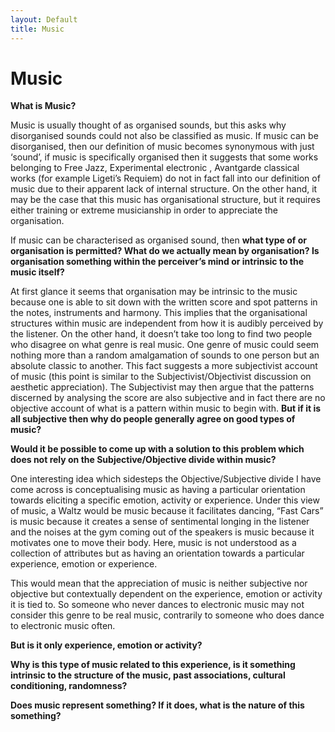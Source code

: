 ```yaml
---
layout: Default
title: Music
---
```


# Music

**What is Music?**

Music is usually thought of as organised sounds, but this asks why disorganised sounds could not also be classified as music. If music can be disorganised, then our definition of music becomes synonymous with just ‘sound’, if music is specifically organised then it suggests that some works belonging to Free Jazz, Experimental electronic , Avantgarde classical works (for example Ligeti’s Requiem) do not in fact fall into our definition of music due to their apparent lack of internal structure. On the other hand, it may be the case that this music has organisational structure, but it requires either training or extreme musicianship in order to appreciate the organisation. 
 
If music can be characterised as organised sound, then **what type of or organisation is permitted? What do we actually mean by organisation? Is organisation something within the perceiver’s mind or intrinsic to the music itself?**

At first glance it seems that organisation may be intrinsic to the music because one is able to sit down with the written score and spot patterns in the notes, instruments and harmony. This implies that the organisational structures within music are independent from how it is audibly perceived by the listener. On the other hand, it doesn’t take too long to find two people who disagree on what genre is real music. One genre of music could seem nothing more than a random amalgamation of sounds to one person but an absolute classic to another. This fact suggests a more subjectivist account of music (this point is similar to the Subjectivist/Objectivist discussion on aesthetic appreciation). The Subjectivist may then argue that the patterns discerned by analysing the score are also subjective and in fact there are no objective account of what is a pattern within music to begin with.
**But if it is all subjective then why do people generally agree on good types of music?**

**Would it be possible to come up with a solution to this problem which does not rely on the Subjective/Objective divide within music?** 

One interesting idea which sidesteps the Objective/Subjective divide I have come across is conceptualising music as having a particular orientation towards eliciting a specific emotion, activity or experience. Under this view of music, a Waltz would be music because it facilitates dancing, “Fast Cars” is music because it creates a sense of sentimental longing in the listener and the noises at the gym coming out of the speakers is music because it motivates one to move their body. Here, music is not understood as a collection of attributes but as having an orientation towards a particular experience, emotion or experience.

This would mean that the appreciation of music is neither subjective nor objective but contextually dependent on the experience, emotion or activity it is tied to. So someone who never dances to electronic music may not consider this genre to be real music, contrarily to someone who does dance to electronic music often.

**But is it only experience, emotion or activity?**

**Why is this type of music related to this experience, is it something intrinsic to the structure of the music, past associations, cultural conditioning, randomness?**

**Does music represent something? If it does, what is the nature of this something?**